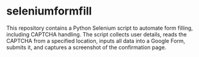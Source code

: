 # seleniumformfill
This repository contains a Python Selenium script to automate form filling, including CAPTCHA handling. The script collects user details, reads the CAPTCHA from a specified location, inputs all data into a Google Form, submits it, and captures a screenshot of the confirmation page.
